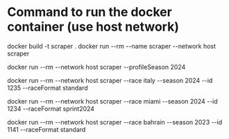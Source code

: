 # Command to run the docker container (use host network)
docker build -t scraper .
docker run --rm  --name scraper --network host scraper


docker run --rm  --network host scraper --profileSeason 2024

docker run --rm  --network host scraper --race italy --season 2024 --id 1235 --raceFormat standard

docker run --rm  --network host scraper --race miami --season 2024 --id 1234 --raceFormat sprint2024

docker run --rm  --network host scraper --race bahrain --season 2023 --id 1141 --raceFormat standard